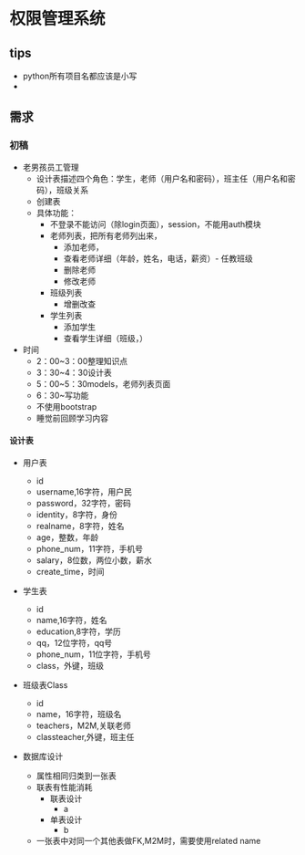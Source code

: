 # 权限管理系统

## tips
- python所有项目名都应该是小写
- 

## 需求
### 初稿
- 老男孩员工管理
	- 设计表描述四个角色：学生，老师（用户名和密码），班主任（用户名和密码），班级关系
	- 创建表
	- 具体功能：
		- 不登录不能访问（除login页面），session，不能用auth模块
		- 老师列表，把所有老师列出来，
			- 添加老师，
			- 查看老师详细（年龄，姓名，电话，薪资）- 任教班级
			- 删除老师
			- 修改老师
		- 班级列表
			- 增删改查
		- 学生列表
			- 添加学生
			- 查看学生详细（班级，）
- 时间
	- 2：00~3：00整理知识点
	- 3：30~4：30设计表
	- 5：00~5：30models，老师列表页面
	- 6：30~写功能
	- 不使用bootstrap
	- 睡觉前回顾学习内容

#### 设计表
- 用户表
	- id
	- username,16字符，用户民
	- password，32字符，密码
	- identity，8字符，身份
	- realname，8字符，姓名
	- age，整数，年龄
	- phone_num，11字符，手机号
	- salary，8位数，两位小数，薪水
	- create_time，时间
- 学生表
	- id
	- name,16字符，姓名
	- education,8字符，学历
	- qq，12位字符，qq号
	- phone_num，11位字符，手机号
	- class，外键，班级
- 班级表Class
	- id
	- name，16字符，班级名
	- teachers，M2M,关联老师
	- classteacher,外键，班主任


- 数据库设计
	- 属性相同归类到一张表
	- 联表有性能消耗
		- 联表设计
			- a
		- 单表设计
			- b
	- 一张表中对同一个其他表做FK,M2M时，需要使用related name

## 

